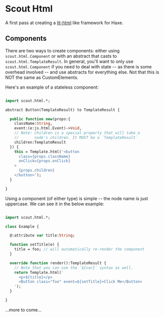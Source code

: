 Scout Html
==========

A first pass at creating a [lit-html](https://github.com/Polymer/lit-html) like
framework for Haxe.

Components
----------

There are two ways to create components: either using `scout.html.Component` or with an abstract that casts to `scout.html.TemplateResult`. In general, you'll want to only use `scout.html.Component` if you need to deal with state -- as there is some overhead involved -- and use abstracts for everything else. Not that this is NOT the same as CustomElements.

Here's an example of a stateless component:

```haxe

import scout.html.*;

abstract Button(TemplateResult) to TemplateResult {

  public function new(props:{
    className:String,
    event:(e:js.html.Event)->Void,
    // Note: children is a special property that will take a
    //       node's children. It MUST be a `TemplateResult`
    children:TemplateResult
  }) {
    this = Template.html('<button 
      class={props.className}
      onClick={props.onClick}
    >
      {props.children}
    </button>');
  }

}

```

Using a component (of either type) is simple -- the node name is just uppercase. We can see it in the below example:

```haxe

import scout.html.*;

class Example {

  @:attribute var title:String; 

  function setTitle(e) {
    title = foo; // will automatically re-render the component
  }

  override function render():TemplateResult {
    // Note that you can use the `${var}` syntax as well.
    return Template.html('
      <p>${title}</p>
      <Button class="foo" event=${setTitle}>Click Me</Button>
    ');
  }

} 

```

...more to come...
